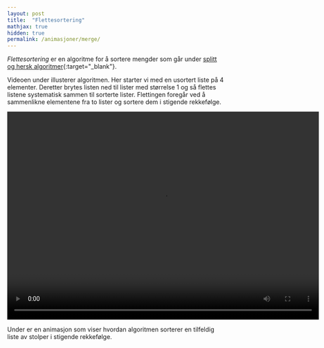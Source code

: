 ```yaml
---
layout: post
title:  "Flettesortering"
mathjax: true
hidden: true
permalink: /animasjoner/merge/
---
```


*Flettesortering* er en algoritme for å sortere mengder som går under [splitt og hersk algoritmer](https://en.wikipedia.org/wiki/Divide-and-conquer_algorithm#:~:text=In%20computer%20science%2C%20divide%20and,enough%20to%20be%20solved%20directly.){:target="_blank"}. 

Videoen under illusterer algoritmen. Her starter vi med en usortert liste på 4 elementer. Deretter brytes listen ned til lister med størrelse 1 og så flettes listene systematisk sammen til sorterte lister. Flettingen foregår ved å sammenlikne elementene fra to lister og sortere dem i stigende rekkefølge.

<div class="centered-videoplayer">
<video width="720" height="480" controls  loop="true">
  <source src="/assets/sortering/merge_sort/merge_sort.mp4">
</video>
</div>

Under er en animasjon som viser hvordan algoritmen sorterer en tilfeldig liste av stolper i stigende rekkefølge.


<div style="text-align:center;">
    <script src="https://cdnjs.cloudflare.com/ajax/libs/p5.js/1.1.9/p5.js"></script>
    <script src="https://cdnjs.cloudflare.com/ajax/libs/p5.js/1.1.9/addons/p5.sound.min.js"></script>
    <script src="/assets/sortering/merge_sort/sketch.es6"></script>
    <div id="canvasForHTML"></div>
</div>
